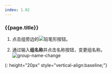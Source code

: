 ```yaml
---
index: 1.02
---
```

### {{page.title}}

1. 点击组旁边的![铅笔形按钮][group-name-change-button]。

1. 通过输入**组名称**并点击名称按钮，变更组名称。  
![group-name-change]

[group-name-change]: {{site.baseurl}}/assets/tutorials/group-name-change-01.png

[group-name-change-button]: {{site.baseurl}}/assets/tutorials/group-name-change-02.png
{: height="20px" style="vertical-align:baseline;"}
